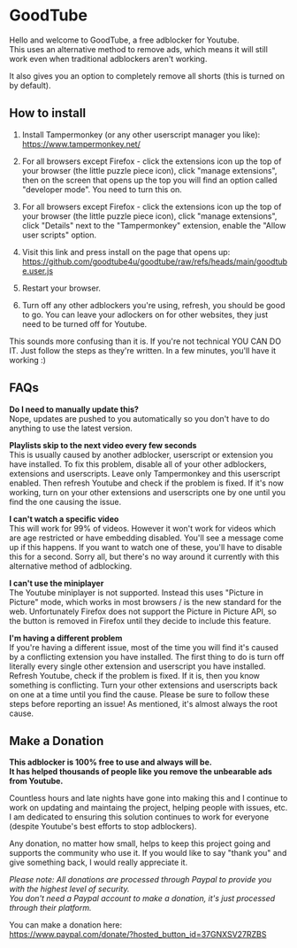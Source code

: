 # GoodTube
Hello and welcome to GoodTube, a free adblocker for Youtube.<br>
This uses an alternative method to remove ads, which means it will still work even when traditional adblockers aren't working.

It also gives you an option to completely remove all shorts (this is turned on by default).

## How to install
1. Install Tampermonkey (or any other userscript manager you like):<br>
https://www.tampermonkey.net/

2. For all browsers except Firefox - click the extensions icon up the top of your browser (the little puzzle piece icon), click "manage extensions", then on the screen that opens up the top you will find an option called "developer mode". You need to turn this on.

3. For all browsers except Firefox - click the extensions icon up the top of your browser (the little puzzle piece icon), click "manage extensions", click "Details" next to the "Tampermonkey" extension, enable the "Allow user scripts" option.

3. Visit this link and press install on the page that opens up:<br>
https://github.com/goodtube4u/goodtube/raw/refs/heads/main/goodtube.user.js

4. Restart your browser.

5. Turn off any other adblockers you're using, refresh, you should be good to go. You can leave your adlockers on for other websites, they just need to be turned off for Youtube.

This sounds more confusing than it is. If you're not technical YOU CAN DO IT. Just follow the steps as they're written. In a few minutes, you'll have it working :)


## FAQs
**Do I need to manually update this?**<br>
Nope, updates are pushed to you automatically so you don't have to do anything to use the latest version.

**Playlists skip to the next video every few seconds**<br>
This is usually caused by another adblocker, userscript or extension you have installed. To fix this problem, disable all of your other adblockers, extensions and userscripts. Leave only Tampermonkey and this userscript enabled. Then refresh Youtube and check if the problem is fixed. If it's now working, turn on your other extensions and userscripts one by one until you find the one causing the issue.

**I can't watch a specific video**<br>
This will work for 99% of videos. However it won't work for videos which are age restricted or have embedding disabled. You'll see a message come up if this happens. If you want to watch one of these, you'll have to disable this for a second. Sorry all, but there's no way around it currently with this alternative method of adblocking.

**I can't use the miniplayer**<br>
The Youtube miniplayer is not supported. Instead this uses "Picture in Picture" mode, which works in most browsers / is the new standard for the web. Unfortunately Firefox does not support the Picture in Picture API, so the button is removed in Firefox until they decide to include this feature.

**I'm having a different problem**<br>
If you're having a different issue, most of the time you will find it's caused by a conflicting extension you have installed. The first thing to do is turn off literally every single other extension and userscript you have installed. Refresh Youtube, check if the problem is fixed. If it is, then you know something is conflicting. Turn your other extensions and userscripts back on one at a time until you find the cause. Please be sure to follow these steps before reporting an issue! As mentioned, it's almost always the root cause.


## Make a Donation
**This adblocker is 100% free to use and always will be.<br>
It has helped thousands of people like you remove the unbearable ads from Youtube.**

Countless hours and late nights have gone into making this and I continue to work on updating and maintaing the project, helping people with issues, etc. I am dedicated to ensuring this solution continues to work for everyone (despite Youtube's best efforts to stop adblockers).

Any donation, no matter how small, helps to keep this project going and supports the community who use it. If you would like to say "thank you" and give something back, I would really appreciate it.

*Please note: All donations are processed through Paypal to provide you with the highest level of security.<br>
You don't need a Paypal account to make a donation, it's just processed through their platform.*

You can make a donation here:<br>
https://www.paypal.com/donate/?hosted_button_id=37GNXSV27RZBS
